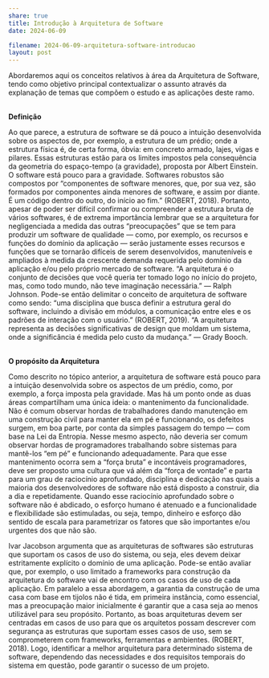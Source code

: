 ```yaml
---
share: true
title: Introdução à Arquitetura de Software
date: 2024-06-09

filename: 2024-06-09-arquitetura-software-introducao
layout: post
---
```


Abordaremos aqui os conceitos relativos à área da Arquitetura de Software, tendo como objetivo principal contextualizar o assunto através da explanação de temas que compõem o estudo e as aplicações deste ramo.

\
**Definição**

Ao que parece, a estrutura de software se dá pouco a intuição desenvolvida sobre os aspectos de, por exemplo, a estrutura de um prédio; onde a estrutura física é, de certa forma, óbvia: em concreto armado, lajes, vigas e pilares. Essas estruturas estão para os limites impostos pela consequência da geometria do espaço-tempo (a gravidade), proposta por Albert Einstein. O software está pouco para a gravidade. Softwares robustos são compostos por “componentes de software menores, que, por sua vez, são formados por componentes ainda menores de software, e assim por diante. É um código dentro do outro, do início ao fim.” (ROBERT, 2018). 
Portanto, apesar de poder ser difícil confirmar ou compreender a estrutura bruta de vários softwares, é de extrema importância lembrar que se a arquitetura for negligenciada a medida das outras “preocupações” que se tem para produzir um software de qualidade — como, por exemplo, os recursos e funções do domínio da aplicação — serão justamente esses recursos e funções que se tornarão difíceis de serem desenvolvidos, manuteníveis e ampliados à medida da crescente demanda requerida pelo domínio da aplicação e/ou pelo próprio mercado de software.
“A arquitetura é o conjunto de decisões que você queria ter tomado logo no início do projeto, mas, como todo mundo, não teve imaginação necessária.” — Ralph Johnson.
Pode-se então delimitar o conceito de arquitetura de software como sendo: “uma disciplina que busca definir a estrutura geral do software, incluindo a divisão em módulos, a comunicação entre eles e os padrões de interação com o usuário.” (ROBERT, 2019).
“A arquitetura representa as decisões significativas de design que moldam um sistema, onde a significância é medida pelo custo da mudança.” — Grady Booch.

\
**O propósito da Arquitetura**

Como descrito no tópico anterior, a arquitetura de software está pouco para a intuição desenvolvida sobre os aspectos de um prédio, como, por exemplo, a força imposta pela gravidade. Mas há um ponto onde as duas áreas compartilham uma única ideia: o mantenimento da funcionalidade. Não é comum observar hordas de trabalhadores dando manutenção em uma construção civil para manter ela em pé e funcionando, os defeitos surgem, em boa parte, por conta da simples passagem do tempo — com base na Lei da Entropia. 
Nesse mesmo aspecto, não deveria ser comum observar hordas de programadores trabalhando sobre sistemas para mantê-los “em pé” e funcionando adequadamente. Para que esse mantenimento ocorra sem a “força bruta” e incontáveis programadores, deve ser proposto uma cultura que vá além da “força de vontade” e parta para um grau de raciocínio aprofundado, disciplina e dedicação nas quais a maioria dos desenvolvedores de software não está disposto a construir, dia a dia e repetidamente.
Quando esse raciocínio aprofundado sobre o software não é abdicado, o esforço humano é atenuado e a funcionalidade e flexibilidade são estimuladas, ou seja, tempo, dinheiro e esforço dão sentido de escala para parametrizar os fatores que são importantes e/ou urgentes dos que não são.

Ivar Jacobson argumenta que as arquiteturas de softwares são estruturas que suportam os casos de uso do sistema, ou seja, eles devem deixar estritamente explícito o domínio de uma aplicação. Pode-se então avaliar que, por exemplo, o uso limitado a frameworks para construção da arquitetura do software vai de encontro com os casos de uso de cada aplicação.
Em paralelo a essa abordagem, a garantia da construção de uma casa com base em tijolos não é tida, em primeira instância, como essencial, mas a preocupação maior inicialmente é garantir que a casa seja ao menos utilizável para seu propósito. 
Portanto, as boas arquiteturas devem ser centradas em casos de uso para que os arquitetos possam descrever com segurança as estruturas que suportam esses casos de uso, sem se comprometerem com frameworks, ferramentas e ambientes. (ROBERT, 2018).  Logo, identificar a melhor arquitetura para determinado sistema de software, dependendo das necessidades e dos requisitos temporais do sistema em questão, pode garantir o sucesso de um projeto.